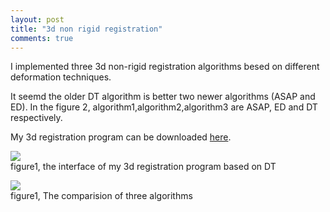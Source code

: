 ```yaml
---
layout: post
title: "3d non rigid registration"
comments: true
---
```


I implemented three 3d non-rigid registration algorithms besed on different deformation techniques.

<!--more-->

It seemd the older DT algorithm is better two newer algorithms (ASAP and ED). In the figure 2, algorithm1,algorithm2,algorithm3 are ASAP, ED and DT respectively. 



My 3d registration program can be downloaded [here](http://hwdong.com/3dRegister.zip).

![](http://36.media.tumblr.com/4c93a8e4a531f5626968c12bd4c1d49b/tumblr_o1o4muJFpz1u2qywdo1_1280.jpg)  
     figure1, the interface of my 3d registration program based on DT

![](http://41.media.tumblr.com/0b7c601dbb33b2189f25a33eb2c34279/tumblr_o11jwhi6zR1u2qywdo1_1280.jpg)  
     figure1, The comparision of three algorithms
